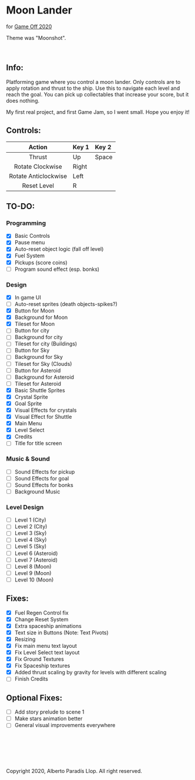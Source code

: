 # Moon Lander
for [Game Off 2020](https://itch.io/jam/game-off-2020)

Theme was "Moonshot".

&nbsp;

## Info:

Platforming game where you control a moon lander. Only controls are to apply rotation and thrust to the ship. Use this to navigate each level and reach the goal. You can pick up collectables that increase your score, but it does nothing.

My first real project, and first Game Jam, so I went small. Hope you enjoy it!

## Controls:

Action | Key 1 | Key 2
:---: | :--- | :---
Thrust | Up | Space
Rotate Clockwise | Right | 
Rotate Anticlockwise | Left | 
Reset Level | R |

## TO-DO:

### Programming
- [X] Basic Controls
- [X] Pause menu
- [X] Auto-reset object logic (fall off level)
- [X] Fuel System
- [X] Pickups (score coins)  
- [ ] Program sound effect (esp. bonks)

### Design
- [X] In game UI
- [ ] Auto-reset sprites (death objects-spikes?)
- [X] Button for Moon
- [X] Background for Moon
- [X] Tileset for Moon
- [ ] Button for city
- [ ] Background for city
- [ ] Tileset for city (Buildings)
- [ ] Button for Sky
- [ ] Background for Sky
- [ ] Tileset for Sky (Clouds)
- [ ] Button for Asteroid
- [ ] Background for Asteroid
- [ ] Tileset for Asteroid
- [X] Basic Shuttle Sprites
- [X] Crystal Sprite
- [X] Goal Sprite
- [X] Visual Effects for crystals
- [X] Visual Effect for Shuttle
- [X] Main Menu
- [X] Level Select
- [X] Credits
- [ ] Title for title screen

### Music & Sound
- [ ] Sound Effects for pickup
- [ ] Sound Effects for goal
- [ ] Sound Effects for bonks
- [ ] Background Music

### Level Design
- [ ] Level 1 (City)
- [ ] Level 2 (City)
- [ ] Level 3 (Sky)
- [ ] Level 4 (Sky)
- [ ] Level 5 (Sky)
- [ ] Level 6 (Asteroid)
- [ ] Level 7 (Asteroid)
- [ ] Level 8 (Moon)
- [ ] Level 9 (Moon)
- [ ] Level 10 (Moon)

## Fixes:
- [X] Fuel Regen Control fix
- [X] Change Reset System
- [X] Extra spaceship animations
- [X] Text size in Buttons (Note: Text Pivots)
- [X] Resizing
- [X] Fix main menu text layout
- [X] Fix Level Select text layout
- [X] Fix Ground Textures
- [X] Fix Spaceship textures
- [X] Added thrust scaling by gravity for levels with different scaling
- [ ] Finish Credits

## Optional Fixes:
- [ ] Add story prelude to scene 1
- [ ] Make stars animation better
- [ ] General visual improvements everywhere

&nbsp;
 
&nbsp;

&nbsp;

Copyright 2020, Alberto Paradís Llop. All right reserved.
